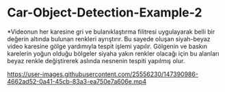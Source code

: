 # Car-Object-Detection-Example-2
*Videonun her karesine gri ve bulanıklaştırma filitresi uygulayarak belli bir değerin altında bulunan renkleri ayrıştırır. Bu sayede oluşan siyah-beyaz
video karesine gölge yardımıyla tespit işlemi yapılır. Gölgenin ve baskın karelerin yoğun olduğu bölgeler siyaha yakın renkler olacağı için bu alanları beyaz renkle değiştirerek
aslında nesnenin tespiti yapılmış olur.

https://user-images.githubusercontent.com/25556230/147390986-4662ad52-0a41-45cb-83a3-ea750e7a606e.mp4
